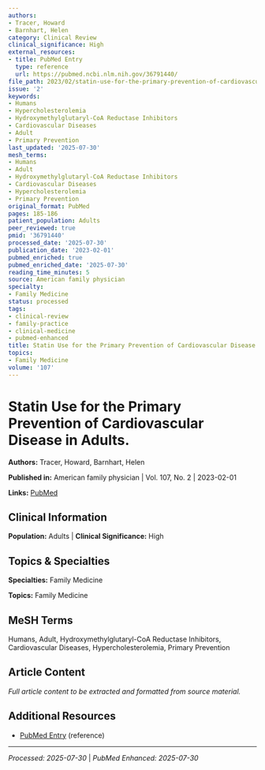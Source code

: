 ```yaml
---
authors:
- Tracer, Howard
- Barnhart, Helen
category: Clinical Review
clinical_significance: High
external_resources:
- title: PubMed Entry
  type: reference
  url: https://pubmed.ncbi.nlm.nih.gov/36791440/
file_path: 2023/02/statin-use-for-the-primary-prevention-of-cardiovascular-dise.md
issue: '2'
keywords:
- Humans
- Hypercholesterolemia
- Hydroxymethylglutaryl-CoA Reductase Inhibitors
- Cardiovascular Diseases
- Adult
- Primary Prevention
last_updated: '2025-07-30'
mesh_terms:
- Humans
- Adult
- Hydroxymethylglutaryl-CoA Reductase Inhibitors
- Cardiovascular Diseases
- Hypercholesterolemia
- Primary Prevention
original_format: PubMed
pages: 185-186
patient_population: Adults
peer_reviewed: true
pmid: '36791440'
processed_date: '2025-07-30'
publication_date: '2023-02-01'
pubmed_enriched: true
pubmed_enriched_date: '2025-07-30'
reading_time_minutes: 5
source: American family physician
specialty:
- Family Medicine
status: processed
tags:
- clinical-review
- family-practice
- clinical-medicine
- pubmed-enhanced
title: Statin Use for the Primary Prevention of Cardiovascular Disease in Adults.
topics:
- Family Medicine
volume: '107'
---
```


# Statin Use for the Primary Prevention of Cardiovascular Disease in Adults.

**Authors:** Tracer, Howard, Barnhart, Helen

**Published in:** American family physician | Vol. 107, No. 2 | 2023-02-01

**Links:** [PubMed](https://pubmed.ncbi.nlm.nih.gov/36791440/)

## Clinical Information

**Population:** Adults | **Clinical Significance:** High

## Topics & Specialties

**Specialties:** Family Medicine

**Topics:** Family Medicine

## MeSH Terms

Humans, Adult, Hydroxymethylglutaryl-CoA Reductase Inhibitors, Cardiovascular Diseases, Hypercholesterolemia, Primary Prevention

## Article Content

*Full article content to be extracted and formatted from source material.*

## Additional Resources

- [PubMed Entry](https://pubmed.ncbi.nlm.nih.gov/36791440/) (reference)

---

*Processed: 2025-07-30* | *PubMed Enhanced: 2025-07-30*
